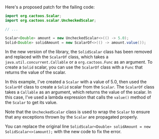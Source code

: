 Here's a proposed patch for the failing code:

```java
import org.cactoos.Scalar;
import org.cactoos.scalar.UncheckedScalar;

// ...

Scalar<Double> amount = new UncheckedScalar<>(() -> 5.0);
Solid<Double> solidAmount = new ScalarOf<>(() -> amount.value());
```

In the new version of the library, the `SolidScalar` class has been removed and replaced with the `ScalarOf` class, which takes a `java.util.concurrent.Callable` or a `org.cactoos.Func` as an argument. To create a `Solid` scalar, you can use the `ScalarOf` class with a `Func` that returns the value of the scalar.

In this example, I've created a `Scalar` with a value of 5.0, then used the `ScalarOf` class to create a `Solid` scalar from the `Scalar`. The `ScalarOf` class takes a `Callable` as an argument, which returns the value of the scalar. In this case, I've used a lambda expression that calls the `value()` method of the `Scalar` to get its value.

Note that the `UncheckedScalar` class is used to wrap the `Scalar` to ensure that any exceptions thrown by the `Scalar` are propagated properly.

You can replace the original line `SolidScalar<Double> solidAmount = new SolidScalar<>(amount);` with the new code to fix the error.